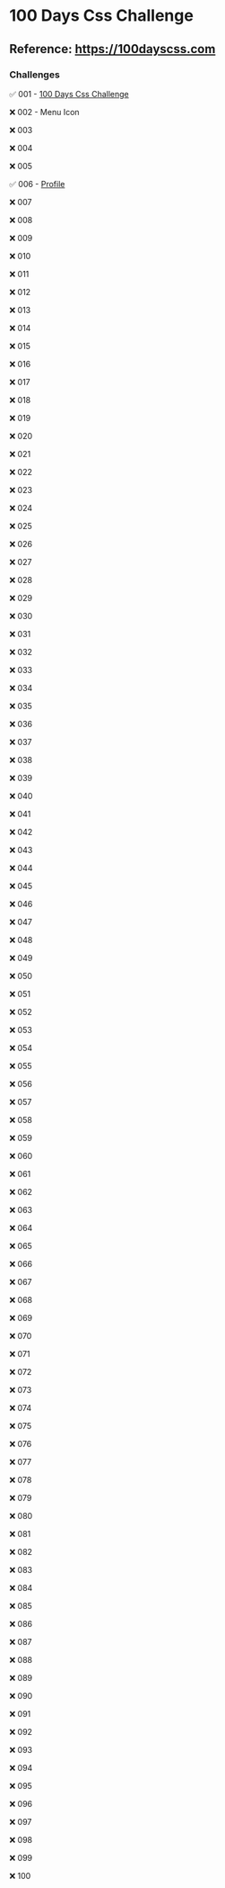 # 100 Days Css Challenge

## Reference: https://100dayscss.com

### Challenges

:white_check_mark:  001 - [100 Days Css Challenge](https://github.com/alinedmelo/100dayscss/tree/master/001)

:x: 002 - Menu Icon

:x: 003

:x: 004

:x: 005

:white_check_mark: 006 - [Profile](https://github.com/alinedmelo/100dayscss/tree/master/006)

:x: 007

:x: 008

:x: 009

:x: 010

:x: 011

:x: 012

:x: 013

:x: 014

:x: 015

:x: 016

:x: 017

:x: 018

:x: 019

:x: 020

:x: 021

:x: 022

:x: 023

:x: 024

:x: 025

:x: 026

:x: 027

:x: 028

:x: 029

:x: 030

:x: 031

:x: 032

:x: 033

:x: 034

:x: 035

:x: 036

:x: 037

:x: 038

:x: 039

:x: 040

:x: 041

:x: 042

:x: 043

:x: 044

:x: 045

:x: 046

:x: 047

:x: 048

:x: 049

:x: 050

:x: 051

:x: 052

:x: 053

:x: 054

:x: 055

:x: 056

:x: 057

:x: 058

:x: 059

:x: 060

:x: 061

:x: 062

:x: 063

:x: 064

:x: 065

:x: 066

:x: 067

:x: 068

:x: 069

:x: 070

:x: 071

:x: 072

:x: 073

:x: 074

:x: 075

:x: 076

:x: 077

:x: 078

:x: 079

:x: 080

:x: 081

:x: 082

:x: 083

:x: 084

:x: 085

:x: 086

:x: 087

:x: 088

:x: 089

:x: 090

:x: 091

:x: 092

:x: 093

:x: 094

:x: 095

:x: 096

:x: 097

:x: 098

:x: 099

:x: 100

